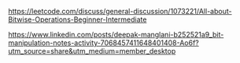 https://leetcode.com/discuss/general-discussion/1073221/All-about-Bitwise-Operations-Beginner-Intermediate

https://www.linkedin.com/posts/deepak-manglani-b252521a9_bit-manipulation-notes-activity-7068457411648401408-Ao6f?utm_source=share&utm_medium=member_desktop
